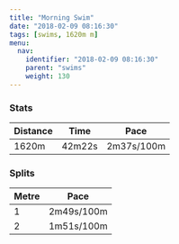 ```yaml
---
title: "Morning Swim"
date: "2018-02-09 08:16:30"
tags: [swims, 1620m m]
menu:
  nav:
    identifier: "2018-02-09 08:16:30"
    parent: "swims"
    weight: 130
---
```


### Stats

| Distance | Time | Pace |
|----------|------|------|
|1620m|42m22s|2m37s/100m|

### Splits

| Metre | Pace |
|------|------|
|1|2m49s/100m|
|2|1m51s/100m|
